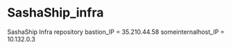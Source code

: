 # SashaShip_infra
SashaShip Infra repository
bastion_IP = 35.210.44.58
someinternalhost_IP = 10.132.0.3
